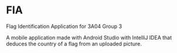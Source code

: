 # FIA
Flag Identification Application for 3A04 Group 3

A mobile application made with Android Studio with IntelliJ IDEA that deduces the country of a flag from an uploaded picture.
